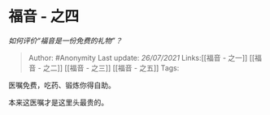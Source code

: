 # 福音 - 之四
*如何评价“福音是一份免费的礼物”？*

> Author: #Anonymity
> Last update: *26/07/2021*
> Links:[[福音 - 之一]] [[福音 - 之二]] [[福音 - 之三]] [[福音 - 之五]]
> Tags:

医嘱免费，吃药、锻炼你得自助。

本来这医嘱才是这里头最贵的。
